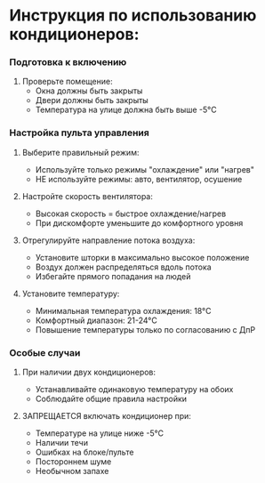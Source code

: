 # Инструкция по использованию кондиционеров:

### Подготовка к включению
1. Проверьте помещение:
   - Окна должны быть закрыты
   - Двери должны быть закрыты
   - Температура на улице должна быть выше -5°C

### Настройка пульта управления
1. Выберите правильный режим:
   - Используйте только режимы "охлаждение" или "нагрев"
   - НЕ используйте режимы: авто, вентилятор, осушение

2. Настройте скорость вентилятора:
   - Высокая скорость = быстрое охлаждение/нагрев
   - При дискомфорте уменьшите до комфортного уровня

3. Отрегулируйте направление потока воздуха:
   - Установите шторки в максимально высокое положение
   - Воздух должен распределяться вдоль потока
   - Избегайте прямого попадания на людей

4. Установите температуру:
   - Минимальная температура охлаждения: 18°C
   - Комфортный диапазон: 21-24°C
   - Повышение температуры только по согласованию с ДпР

### Особые случаи
1. При наличии двух кондиционеров:
   - Устанавливайте одинаковую температуру на обоих
   - Соблюдайте общие правила настройки

2. ЗАПРЕЩАЕТСЯ включать кондиционер при:
   - Температуре на улице ниже -5°C
   - Наличии течи
   - Ошибках на блоке/пульте
   - Постороннем шуме
   - Необычном запахе
